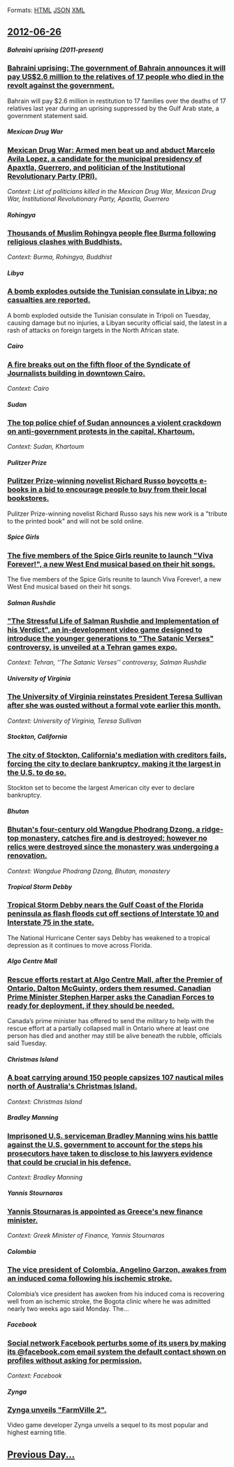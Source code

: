 
Formats: [HTML](2012/06/26/index.html)  [JSON](2012/06/26/index.json)  [XML](2012/06/26/index.xml)  

## [2012-06-26](/news/2012/06/26/index.md)

##### Bahraini uprising (2011-present)
### [Bahraini uprising: The government of Bahrain announces it will pay US$2.6 million to the relatives of 17 people who died in the revolt against the government. ](/news/2012/06/26/bahraini-uprising-the-government-of-bahrain-announces-it-will-pay-us-2-6-million-to-the-relatives-of-17-people-who-died-in-the-revolt-again.md)
Bahrain will pay $2.6 million in restitution to 17 families over the deaths of 17 relatives last year during an uprising suppressed by the Gulf Arab state, a government statement said.

##### Mexican Drug War
### [Mexican Drug War: Armed men beat up and abduct Marcelo Avila Lopez, a candidate for the municipal presidency of Apaxtla, Guerrero, and politician of the Institutional Revolutionary Party (PRI). ](/news/2012/06/26/mexican-drug-war-armed-men-beat-up-and-abduct-marcelo-avila-la3pez-a-candidate-for-the-municipal-presidency-of-apaxtla-guerrero-and-pol.md)
_Context: List of politicians killed in the Mexican Drug War, Mexican Drug War, Institutional Revolutionary Party, Apaxtla, Guerrero_

##### Rohingya
### [Thousands of Muslim Rohingya people flee Burma following religious clashes with Buddhists. ](/news/2012/06/26/thousands-of-muslim-rohingya-people-flee-burma-following-religious-clashes-with-buddhists.md)
_Context: Burma, Rohingya, Buddhist_

##### Libya
### [A bomb explodes outside the Tunisian consulate in Libya; no casualties are reported. ](/news/2012/06/26/a-bomb-explodes-outside-the-tunisian-consulate-in-libya-no-casualties-are-reported.md)
A bomb exploded outside the Tunisian consulate in Tripoli on Tuesday, causing damage but no injuries, a Libyan security official said, the latest in a rash of attacks on foreign targets in the North African state.

##### Cairo
### [A fire breaks out on the fifth floor of the Syndicate of Journalists building in downtown Cairo. ](/news/2012/06/26/a-fire-breaks-out-on-the-fifth-floor-of-the-syndicate-of-journalists-building-in-downtown-cairo.md)
_Context: Cairo_

##### Sudan
### [The top police chief of Sudan announces a violent crackdown on anti-government protests in the capital, Khartoum. ](/news/2012/06/26/the-top-police-chief-of-sudan-announces-a-violent-crackdown-on-anti-government-protests-in-the-capital-khartoum.md)
_Context: Sudan, Khartoum_

##### Pulitzer Prize
### [Pulitzer Prize-winning novelist Richard Russo boycotts e-books in a bid to encourage people to buy from their local bookstores. ](/news/2012/06/26/pulitzer-prize-winning-novelist-richard-russo-boycotts-e-books-in-a-bid-to-encourage-people-to-buy-from-their-local-bookstores.md)
Pulitzer Prize-winning novelist Richard Russo says his new work is a &quot;tribute to the printed book&quot; and will not be sold online.

##### Spice Girls
### [The five members of the Spice Girls reunite to launch "Viva Forever!", a new West End musical based on their hit songs. ](/news/2012/06/26/the-five-members-of-the-spice-girls-reunite-to-launch-viva-forever-a-new-west-end-musical-based-on-their-hit-songs.md)
The five members of the Spice Girls reunite to launch Viva Forever!, a new West End musical based on their hit songs.

##### Salman Rushdie
### ["The Stressful Life of Salman Rushdie and Implementation of his Verdict", an in-development video game designed to introduce the younger generations to "The Satanic Verses" controversy, is unveiled at a Tehran games expo. ](/news/2012/06/26/the-stressful-life-of-salman-rushdie-and-implementation-of-his-verdict-an-in-development-video-game-designed-to-introduce-the-younger-gen.md)
_Context: Tehran, ''The Satanic Verses'' controversy, Salman Rushdie_

##### University of Virginia
### [The University of Virginia reinstates President Teresa Sullivan after she was ousted without a formal vote earlier this month. ](/news/2012/06/26/the-university-of-virginia-reinstates-president-teresa-sullivan-after-she-was-ousted-without-a-formal-vote-earlier-this-month.md)
_Context: University of Virginia, Teresa Sullivan_

##### Stockton, California
### [The city of Stockton, California's mediation with creditors fails, forcing the city to declare bankruptcy, making it the largest in the U.S. to do so. ](/news/2012/06/26/the-city-of-stockton-california-s-mediation-with-creditors-fails-forcing-the-city-to-declare-bankruptcy-making-it-the-largest-in-the-u-s.md)
Stockton set to become the largest American city ever to declare bankruptcy.

##### Bhutan
### [Bhutan's four-century old Wangdue Phodrang Dzong, a ridge-top monastery, catches fire and is destroyed; however no relics were destroyed since the monastery was undergoing a renovation. ](/news/2012/06/26/bhutan-s-four-century-old-wangdue-phodrang-dzong-a-ridge-top-monastery-catches-fire-and-is-destroyed-however-no-relics-were-destroyed-sin.md)
_Context: Wangdue Phodrang Dzong, Bhutan, monastery_

##### Tropical Storm Debby
### [Tropical Storm Debby nears the Gulf Coast of the Florida peninsula as flash floods cut off sections of Interstate 10 and Interstate 75 in the state. ](/news/2012/06/26/tropical-storm-debby-nears-the-gulf-coast-of-the-florida-peninsula-as-flash-floods-cut-off-sections-of-interstate-10-and-interstate-75-in-th.md)
The National Hurricane Center says Debby has weakened to a tropical depression as it continues to move across Florida.

##### Algo Centre Mall
### [Rescue efforts restart at Algo Centre Mall, after the Premier of Ontario, Dalton McGuinty, orders them resumed. Canadian Prime Minister Stephen Harper asks the Canadian Forces to ready for deployment, if they should be needed. ](/news/2012/06/26/rescue-efforts-restart-at-algo-centre-mall-after-the-premier-of-ontario-dalton-mcguinty-orders-them-resumed-canadian-prime-minister-step.md)
Canada&#8217;s prime minister has offered to send the military to help with the rescue effort at a partially collapsed mall in Ontario where at least one person has died and another may still be alive beneath the rubble, officials said Tuesday.

##### Christmas Island
### [A boat carrying around 150 people capsizes 107 nautical miles north of Australia's Christmas Island. ](/news/2012/06/26/a-boat-carrying-around-150-people-capsizes-107-nautical-miles-north-of-australia-s-christmas-island.md)
_Context: Christmas Island_

##### Bradley Manning
### [Imprisoned U.S. serviceman Bradley Manning wins his battle against the U.S. government to account for the steps his prosecutors have taken to disclose to his lawyers evidence that could be crucial in his defence. ](/news/2012/06/26/imprisoned-u-s-serviceman-bradley-manning-wins-his-battle-against-the-u-s-government-to-account-for-the-steps-his-prosecutors-have-taken-t.md)
_Context: Bradley Manning_

##### Yannis Stournaras
### [Yannis Stournaras is appointed as Greece's new finance minister. ](/news/2012/06/26/yannis-stournaras-is-appointed-as-greece-s-new-finance-minister.md)
_Context: Greek Minister of Finance, Yannis Stournaras_

##### Colombia
### [The vice president of Colombia, Angelino Garzon, awakes from an induced coma following his ischemic stroke. ](/news/2012/06/26/the-vice-president-of-colombia-angelino-garza3n-awakes-from-an-induced-coma-following-his-ischemic-stroke.md)
Colombia’s vice president has awoken from his induced coma is recovering well from an ischemic stroke, the Bogota clinic where he was admitted nearly two weeks ago said Monday. The&hellip;

##### Facebook
### [Social network Facebook perturbs some of its users by making its @facebook.com email system the default contact shown on profiles without asking for permission. ](/news/2012/06/26/social-network-facebook-perturbs-some-of-its-users-by-making-its-facebook-com-email-system-the-default-contact-shown-on-profiles-without-as.md)
_Context: Facebook_

##### Zynga
### [Zynga unveils "FarmVille 2". ](/news/2012/06/26/zynga-unveils-farmville-2.md)
Video game developer Zynga unveils a sequel to its most popular and highest earning title.

## [Previous Day...](/news/2012/06/25/index.md)

